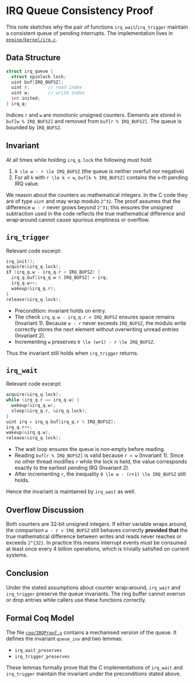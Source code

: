 # IRQ Queue Consistency Proof

This note sketches why the pair of functions `irq_wait`/`irq_trigger` maintain a consistent queue of pending interrupts.  The implementation lives in [`engine/kernel/irq.c`](../engine/kernel/irq.c).

## Data Structure

```c
struct irq_queue {
  struct spinlock lock;
  uint buf[IRQ_BUFSZ];
  uint r;       // read index
  uint w;       // write index
  int inited;
} irq_q;
```

Indices `r` and `w` are monotonic unsigned counters.  Elements are stored in `buf[w % IRQ_BUFSZ]` and removed from `buf[r % IRQ_BUFSZ]`.  The queue is bounded by `IRQ_BUFSZ`.

## Invariant

At all times while holding `irq_q.lock` the following must hold:

1. `0 \le w - r \le IRQ_BUFSZ` (the queue is neither overfull nor negative)
2. For all `k` with `r \le k < w`, `buf[k % IRQ_BUFSZ]` contains the `k`‑th pending IRQ value.

We reason about the counters as mathematical integers.  In the C code they are of type `uint` and may wrap modulo `2^32`.  The proof assumes that the difference `w - r` never grows beyond `2^31`; this ensures the unsigned subtraction used in the code reflects the true mathematical difference and wrap‑around cannot cause spurious emptiness or overflow.

## `irq_trigger`

Relevant code excerpt:

```c
irq_init();
acquire(&irq_q.lock);
if (irq_q.w - irq_q.r < IRQ_BUFSZ) {
  irq_q.buf[irq_q.w % IRQ_BUFSZ] = irq;
  irq_q.w++;
  wakeup(&irq_q.r);
}
release(&irq_q.lock);
```

- Precondition: invariant holds on entry.
- The check `irq_q.w - irq_q.r < IRQ_BUFSZ` ensures space remains (Invariant 1).  Because `w - r` never exceeds `IRQ_BUFSZ`, the modulo write correctly stores the next element without overwriting unread entries (Invariant 2).
- Incrementing `w` preserves `0 \le (w+1) - r \le IRQ_BUFSZ`.

Thus the invariant still holds when `irq_trigger` returns.

## `irq_wait`

Relevant code excerpt:

```c
acquire(&irq_q.lock);
while (irq_q.r == irq_q.w) {
  wakeup(&irq_q.w);
  sleep(&irq_q.r, &irq_q.lock);
}
uint irq = irq_q.buf[irq_q.r % IRQ_BUFSZ];
irq_q.r++;
wakeup(&irq_q.w);
release(&irq_q.lock);
```

- The wait loop ensures the queue is non‑empty before reading.
- Reading `buf[r % IRQ_BUFSZ]` is valid because `r < w` (Invariant 1).  Since no other thread modifies `r` while the lock is held, the value corresponds exactly to the earliest pending IRQ (Invariant 2).
- After incrementing `r`, the inequality `0 \le w - (r+1) \le IRQ_BUFSZ` still holds.

Hence the invariant is maintained by `irq_wait` as well.

## Overflow Discussion

Both counters are 32‑bit unsigned integers.  If either variable wraps around, the comparison `w - r < IRQ_BUFSZ` still behaves correctly **provided that** the true mathematical difference between writes and reads never reaches or exceeds `2^{32}`.  In practice this means interrupt events must be consumed at least once every 4 billion operations, which is trivially satisfied on current systems.

## Conclusion

Under the stated assumptions about counter wrap‑around, `irq_wait` and `irq_trigger` preserve the queue invariants.  The ring buffer cannot overrun or drop entries while callers use these functions correctly.

## Formal Coq Model

The file [`coq/IRQProof.v`](../coq/IRQProof.v) contains a mechanised
version of the queue.  It defines the invariant `queue_inv` and two
lemmas:

- `irq_wait_preserves`
- `irq_trigger_preserves`

These lemmas formally prove that the C implementations of
`irq_wait` and `irq_trigger` maintain the invariant under the
preconditions stated above.
